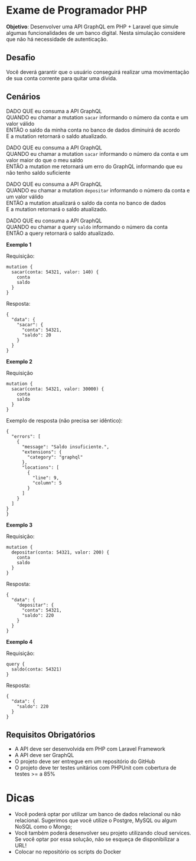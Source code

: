 # Exame de Programador PHP

**Objetivo**: Desenvolver uma API GraphQL em PHP + Laravel que simule algumas funcionalidades de um banco digital.
Nesta simulação considere que não há necessidade de autenticação.

## Desafio
Você deverá garantir que o usuário conseguirá realizar uma movimentação de sua conta corrente para quitar uma dívida.

## Cenários

DADO QUE eu consuma a API GraphQL<br>
QUANDO eu chamar a mutation `sacar` informando o número da conta e um valor válido<br>
ENTÃO o saldo da minha conta no banco de dados diminuirá de acordo<br>
E a mutation retornará o saldo atualizado.

DADO QUE eu consuma a API GraphQL<br>
QUANDO eu chamar a mutation `sacar` informando o número da conta e um valor maior do que o meu saldo<br>
ENTÃO a mutation me retornará um erro do GraphQL informando que eu não tenho saldo suficiente

DADO QUE eu consuma a API GraphQL<br>
QUANDO eu chamar a mutation `depositar` informando o número da conta e um valor válido<br>
ENTÃO a mutation atualizará o saldo da conta no banco de dados<br>
E a mutation retornará o saldo atualizado.

DADO QUE eu consuma a API GraphQL<br>
QUANDO eu chamar a query `saldo` informando o número da conta<br>
ENTÃO a query retornará o saldo atualizado.

**Exemplo 1**

Requisição:

```
mutation {
  sacar(conta: 54321, valor: 140) {
    conta
    saldo
  }
}
```

Resposta:

```
{
  "data": {
    "sacar": {
      "conta": 54321,
      "saldo": 20
    }
  }
}
```

**Exemplo 2**

Requisição

```
mutation {
  sacar(conta: 54321, valor: 30000) {
    conta
    saldo
  }
}
```

Exemplo de resposta (não precisa ser idêntico):

```
{
  "errors": [
    {
      "message": "Saldo insuficiente.",
      "extensions": {
        "category": "graphql"
      },
      "locations": [
        {
          "line": 9,
          "column": 5
        }
      ]
    }
  ]
}
}
```

**Exemplo 3**

Requisição:

```
mutation {
  depositar(conta: 54321, valor: 200) {
    conta
    saldo
  }
}
```

Resposta:

```
{
  "data": {
    "depositar": {
      "conta": 54321,
      "saldo": 220
    }
  }
}
```

**Exemplo 4**

Requisição:

```
query {
  saldo(conta: 54321)
}
```

Resposta:

```
{
  "data": {
    "saldo": 220
  }
}
```

## Requisitos Obrigatórios

* A API deve ser desenvolvida em PHP com Laravel Framework
* A API deve ser GraphQL
* O projeto deve ser entregue em um repositório do GitHub
* O projeto deve ter testes unitários com PHPUnit com cobertura de testes >= a 85%

# Dicas

* Você poderá optar por utilizar um banco de dados relacional ou não relacional. Sugerimos que você utilize o Postgre, MySQL ou algum NoSQL como o Mongo;
* Você também poderá desenvolver seu projeto utilizando cloud services. Se você optar por essa solução, não se esqueça de disponibilizar a URL! 
* Colocar no repositório os scripts do Docker
